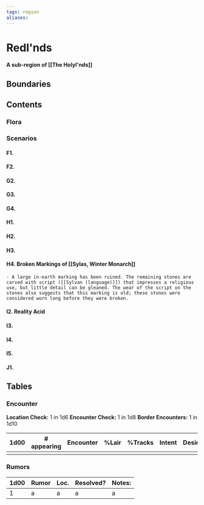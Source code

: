 ```yaml
---
tags: region
aliases:
---
```

# Redl'nds
#### A sub-region of [[The Holyl'nds]]
## Boundaries
## Contents
### Flora
### Scenarios
#### F1.
#### F2.
#### G2.
#### G3.
#### G4.
#### H1.
#### H2.
#### H3.
#### H4. Broken Markings of [[Sylas, Winter Monarch]]
	- A large in-earth marking has been ruined. The remaining stones are carved with script ([[Sylvan (language)]]) that impresses a religious use, but little detail can be gleaned. The wear of the script on the stones also suggests that this marking is old; these stones were considered worn long before they were broken.  
#### I2. Reality Acid
#### I3.
#### I4.
#### I5.
#### J1.

## Tables
### Encounter
**Location Check:** 1 in 1d6
**Encounter Check:** 1 in 1d8
**Border Encounters:** 1 in 1d10


| 1d00 | # appearing | Encounter | %Lair | %Tracks | Intent | Desire |
| ---- | ----------- | --------- | ----- | ------- | ------ | ------ |
|      |             |           |       |         |        |        |

### Rumors
| 1d00 | Rumor | Loc. | Resolved? | Notes: |
|------|-------|------|-----------|--------|
| 1    | a     | a    | a         | a      |